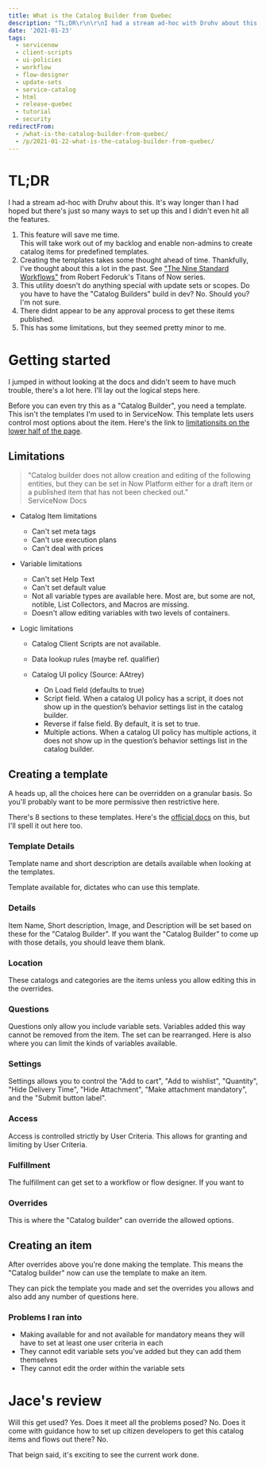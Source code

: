 ```yaml
---
title: What is the Catalog Builder from Quebec
description: "TL;DR\r\n\r\nI had a stream ad-hoc with Druhv about this. It's way longer than I had hoped but there's just so many ways to set up this and I didn't even hit all..."
date: '2021-01-23'
tags:
  - servicenow
  - client-scripts
  - ui-policies
  - workflow
  - flow-designer
  - update-sets
  - service-catalog
  - html
  - release-quebec
  - tutorial
  - security
redirectFrom:
  - /what-is-the-catalog-builder-from-quebec/
  - /p/2021-01-22-what-is-the-catalog-builder-from-quebec/
---
```


# TL;DR

I had a stream ad-hoc with Druhv about this. It's way longer than I had hoped but there's just so many ways to set up this and I didn't even hit all the features.

1. This feature will save me time.\
   This will take work out of my backlog and enable non-admins to create catalog items for predefined templates.
2. Creating the templates takes some thought ahead of time. Thankfully, I've thought about this a lot in the past. See ["The Nine Standard Workflows"](https://youtu.be/wyVLCxOtZl8?t=1059) from Robert Fedoruk's Titans of Now series.
3. This utility doesn't do anything special with update sets or scopes. Do you have to have the "Catalog Builders" build in dev? No. Should you? I'm not sure.
4. There didnt appear to be any approval process to get these items published.
5. This has some limitations, but they seemed pretty minor to me.

# Getting started

I jumped in without looking at the docs and didn't seem to have much trouble, there's a lot here. I'll lay out the logical steps here.

Before you can even try this as a "Catalog Builder", you need a template. This isn't the templates I'm used to in ServiceNow. This template lets users control most options about the item. Here's the link to [limitationsits on the lower half of the page](https://docs.servicenow.com/bundle/quebec-servicenow-platform/page/product/service-catalog-management/concept/catalog-builder.html#:~:text=Limitations).

## Limitations

> "Catalog builder does not allow creation and editing of the following entities, but they can be set in Now Platform either for a draft item or a published item that has not been checked out."\
> ServiceNow Docs

* Catalog Item limitations

  * Can't set meta tags
  * Can't use execution plans
  * Can't deal with prices
* Variable limitations

  * Can't set Help Text
  * Can't set default value
  * Not all variable types are available here. Most are, but some are not, notible, List Collectors, and Macros are missing.
  * Doesn't allow editing variables with two levels of containers.
* Logic limitations

  * Catalog Client Scripts are not available.
  * Data lookup rules (maybe ref. qualifier)
  * Catalog UI policy (Source: AAtrey)

    * On Load field (defaults to true)
    * Script field. When a catalog UI policy has a script, it does not show up in the question’s behavior settings list in the catalog builder.
    * Reverse if false field. By default, it is set to true.
    * Multiple actions. When a catalog UI policy has multiple actions, it does not show up in the question’s behavior settings list in the catalog builder.

## Creating a template

A heads up, all the choices here can be overridden on a granular basis. So you'll probably want to be more permissive then restrictive here.

There's 8 sections to these templates. Here's the [official docs](https://docs.servicenow.com/bundle/quebec-servicenow-platform/page/product/service-catalog-management/task/create-cat-item-template-cat-builder.html) on this, but I'll spell it out here too.

### Template Details

Template name and short description are details available when looking at the templates.

Template available for, dictates who can use this template.

### Details

Item Name, Short description, Image, and Description will be set based on these for the "Catalog Builder". If you want the "Catalog Builder" to come up with those details, you should leave them blank.

### Location

These catalogs and categories are the items unless you allow editing this in the overrides.

### Questions

Questions only allow you include variable sets. Variables added this way cannot be removed from the item. The set can be rearranged. Here is also where you can limit the kinds of variables available.

### Settings

Settings allows you to control the "Add to cart", "Add to wishlist", "Quantity", "Hide Delivery Time", "Hide Attachment", "Make attachment mandatory", and the "Submit button label".

### Access

Access is controlled strictly by User Criteria. This allows for granting and limiting by User Criteria.

### Fulfillment

The fulfillment can get set to a workflow or flow designer. If you want to

### Overrides

This is where the "Catalog builder" can override the allowed options.

## Creating an item

After overrides above you're done making the template. This means the "Catalog builder" now can use the template to make an item.

They can pick the template you made and set the overrides you allows and also add any number of questions here.

### Problems I ran into

* Making available for and not available for mandatory means they will have to set at least one user criteria in each
* They cannot edit variable sets you've added but they can add them themselves
* They cannot edit the order within the variable sets

# Jace's review

Will this get used? Yes. Does it meet all the problems posed? No. Does it come with guidance how to set up citizen developers to get this catalog items and flows out there? No.

That beign said, it's exciting to see the current work done.